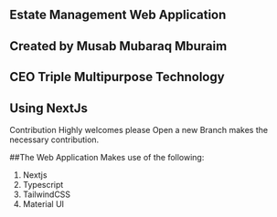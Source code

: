 ## Estate Management Web Application

## Created by Musab Mubaraq Mburaim

## CEO Triple Multipurpose Technology

## Using NextJs
Contribution Highly welcomes
please Open a new Branch makes the necessary contribution. 

##The Web Application Makes use of the following: 
1. Nextjs
2. Typescript
3. TailwindCSS
4. Material UI
   
